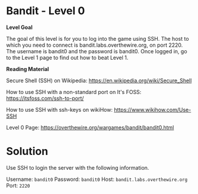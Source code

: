 # Bandit - Level 0
**Level Goal**

The goal of this level is for you to log into the game using SSH. The host to which you need to connect is bandit.labs.overthewire.org, on port 2220. The username is bandit0 and the password is bandit0. Once logged in, go to the Level 1 page to find out how to beat Level 1.

**Reading Material**

Secure Shell (SSH) on Wikipedia: https://en.wikipedia.org/wiki/Secure_Shell

How to use SSH with a non-standard port on It's FOSS: https://itsfoss.com/ssh-to-port/

How to use SSH with ssh-keys on wikiHow: https://www.wikihow.com/Use-SSH

Level 0 Page: https://overthewire.org/wargames/bandit/bandit0.html

# Solution
Use SSH to login the server with the following information.

  Username: `bandit0`
  Password: `bandit0`
  Host: `bandit.labs.overthewire.org`
  Port: `2220`
